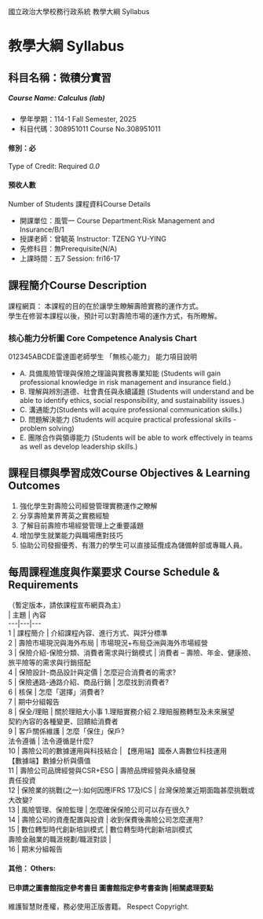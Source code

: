國立政治大學校務行政系統 教學大綱 Syllabus
# 教學大綱 Syllabus
##  科目名稱：微積分實習
#####  Course Name: Calculus (lab)
  * 學年學期：114-1 Fall Semester, 2025 
  * 科目代碼：308951011 Course No.308951011
#### 修別：必
Type of Credit: Required 
_0.0_
#### 預收人數
Number of Students
課程資料Course Details
  * 開課單位：風管一 Course Department:Risk Management and Insurance/B/1 
  * 授課老師：曾毓英 Instructor: TZENG YU-YING 
  * 先修科目：無Prerequisite(N/A)
  * 上課時間：五7 Session: fri16-17
##  課程簡介Course Description
課程網頁：
本課程的目的在於讓學生瞭解壽險實務的運作方式。  
學生在修習本課程以後，預計可以對壽險市場的運作方式，有所瞭解。  
###  核心能力分析圖 Core Competence Analysis Chart
012345ABCDE雷達圖老師學生
「無核心能力」 
能力項目說明
  * A. 具備風險管理與保險之理論與實務專業知能 (Students will gain professional knowledge in risk management and insurance field.)
  * B. 理解與辨別道德、社會責任與永續議題 (Students will understand and be able to identify ethics, social responsibility, and sustainability issues.)
  * C. 溝通能力(Students will acquire professional communication skills.)
  * D. 問題解決能力 (Students will acquire practical professional skills - problem solving)
  * E. 團隊合作與領導能力 (Students will be able to work effectively in teams as well as develop leadership skills.)
##  課程目標與學習成效Course Objectives & Learning Outcomes 
1. 強化學生對壽險公司經營管理實務運作之瞭解
2. 分享壽險業界菁英之實務經驗
3. 了解目前壽險市場經營管理上之重要議題
4. 增加學生就業能力與職場應對技巧
5. 協助公司發掘優秀、有潛力的學生可以直接延攬成為儲備幹部或專職人員。
##  每周課程進度與作業要求 Course Schedule & Requirements
（暫定版本，請依課程宣布網頁為主）  
| 主題 | 內容  
---|---|---  
1 | 課程簡介 | 介紹課程內容、進行方式、與評分標準  
2 |  壽險市場現況與海外布局 |  市場現況+布局亞洲與海外市場經營  
3 | 保險介紹-保險分類、消費者需求與行銷模式 | 消費者 – 壽險、年金、健康險、旅平險等的需求與行銷搭配  
4 |  保險設計-商品設計與定價 |  怎麼迎合消費者的需求?  
5 |  保險通路-通路介紹、商品行銷 |  怎麼找到消費者?  
6 | 核保 | 怎麼「選擇」消費者?  
7 | 期中分組報告  
8 |  保全/理賠 | 關於理賠大小事 1.理賠實務介紹 2.理賠服務轉型及未來展望  
契約內容的各種變更、回饋給消費者  
9 | 客戶關係維護 | 怎麼「保住」保戶?  
法令遵循 | 法令遵循是什麼?  
10 |  壽險公司的數據運用與科技結合 | 【應用端】國泰人壽數位科技運用  
【數據端】數據分析與價值  
11 |  壽險公司品牌經營與CSR+ESG | 壽險品牌經營與永續發展  
責任投資  
12 | 保險業的挑戰(之一):如何因應IFRS 17及ICS | 台灣保險業近期面臨甚麼挑戰或大改變?  
13 | 風險管理、保險監理 | 怎麼確保保險公司可以存在很久?  
14 | 壽險公司的資產配置與投資 | 收到保費後壽險公司怎麼運用?  
15 | 數位轉型時代創新培訓模式 | 數位轉型時代創新培訓模式  
壽險金融業的職涯規劃/職涯對談 |   
16 | 期末分組報告  
####  其他： Others:
####  已申請之圖書館指定參考書目  圖書館指定參考書查詢 |相關處理要點
維護智慧財產權，務必使用正版書籍。 Respect Copyright.
